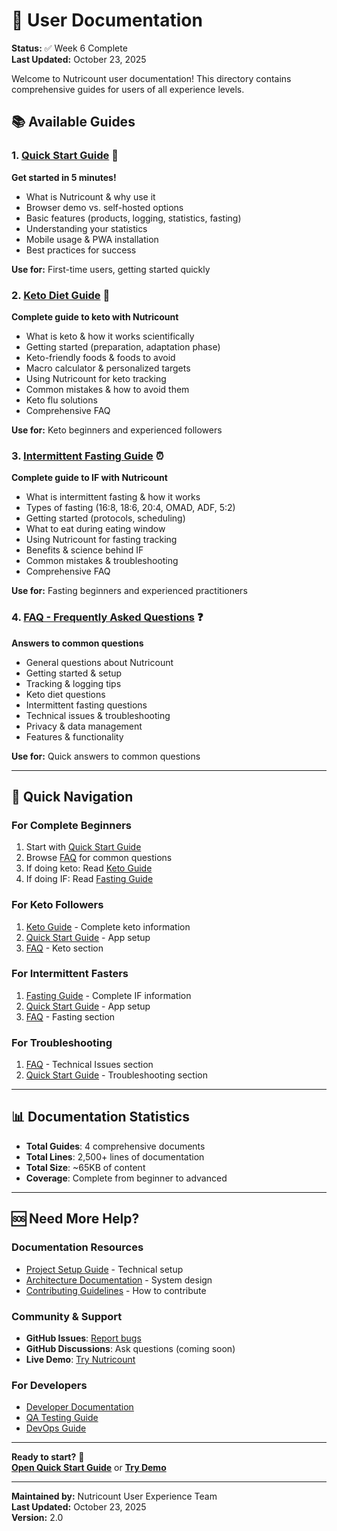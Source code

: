 # 👤 User Documentation

**Status:** ✅ Week 6 Complete  
**Last Updated:** October 23, 2025

Welcome to Nutricount user documentation! This directory contains comprehensive guides for users of all experience levels.

## 📚 Available Guides

### 1. [Quick Start Guide](quick-start.md) 🚀
**Get started in 5 minutes!**
- What is Nutricount & why use it
- Browser demo vs. self-hosted options
- Basic features (products, logging, statistics, fasting)
- Understanding your statistics
- Mobile usage & PWA installation
- Best practices for success

**Use for:** First-time users, getting started quickly

### 2. [Keto Diet Guide](keto-guide.md) 🥑
**Complete guide to keto with Nutricount**
- What is keto & how it works scientifically
- Getting started (preparation, adaptation phase)
- Keto-friendly foods & foods to avoid
- Macro calculator & personalized targets
- Using Nutricount for keto tracking
- Common mistakes & how to avoid them
- Keto flu solutions
- Comprehensive FAQ

**Use for:** Keto beginners and experienced followers

### 3. [Intermittent Fasting Guide](fasting-guide.md) ⏰
**Complete guide to IF with Nutricount**
- What is intermittent fasting & how it works
- Types of fasting (16:8, 18:6, 20:4, OMAD, ADF, 5:2)
- Getting started (protocols, scheduling)
- What to eat during eating window
- Using Nutricount for fasting tracking
- Benefits & science behind IF
- Common mistakes & troubleshooting
- Comprehensive FAQ

**Use for:** Fasting beginners and experienced practitioners

### 4. [FAQ - Frequently Asked Questions](faq.md) ❓
**Answers to common questions**
- General questions about Nutricount
- Getting started & setup
- Tracking & logging tips
- Keto diet questions
- Intermittent fasting questions
- Technical issues & troubleshooting
- Privacy & data management
- Features & functionality

**Use for:** Quick answers to common questions

---

## 🎯 Quick Navigation

### For Complete Beginners
1. Start with [Quick Start Guide](quick-start.md)
2. Browse [FAQ](faq.md) for common questions
3. If doing keto: Read [Keto Guide](keto-guide.md)
4. If doing IF: Read [Fasting Guide](fasting-guide.md)

### For Keto Followers
1. [Keto Guide](keto-guide.md) - Complete keto information
2. [Quick Start Guide](quick-start.md) - App setup
3. [FAQ](faq.md) - Keto section

### For Intermittent Fasters
1. [Fasting Guide](fasting-guide.md) - Complete IF information
2. [Quick Start Guide](quick-start.md) - App setup
3. [FAQ](faq.md) - Fasting section

### For Troubleshooting
1. [FAQ](faq.md) - Technical Issues section
2. [Quick Start Guide](quick-start.md) - Troubleshooting section

---

## 📊 Documentation Statistics

- **Total Guides**: 4 comprehensive documents
- **Total Lines**: 2,500+ lines of documentation
- **Total Size**: ~65KB of content
- **Coverage**: Complete from beginner to advanced

---

## 🆘 Need More Help?

### Documentation Resources
- [Project Setup Guide](../../PROJECT_SETUP.md) - Technical setup
- [Architecture Documentation](../../ARCHITECTURE.md) - System design
- [Contributing Guidelines](../../CONTRIBUTING.md) - How to contribute

### Community & Support
- **GitHub Issues**: [Report bugs](https://github.com/ChervonnyyAnton/nutricount/issues)
- **GitHub Discussions**: Ask questions (coming soon)
- **Live Demo**: [Try Nutricount](https://chervonnyyanton.github.io/nutricount/)

### For Developers
- [Developer Documentation](../../README.md)
- [QA Testing Guide](../qa/testing-strategy.md)
- [DevOps Guide](../devops/ci-cd-pipeline.md)

---

**Ready to start?** 🎉  
**[Open Quick Start Guide](quick-start.md)** or **[Try Demo](https://chervonnyyanton.github.io/nutricount/)**

---

**Maintained by:** Nutricount User Experience Team  
**Last Updated:** October 23, 2025  
**Version:** 2.0
